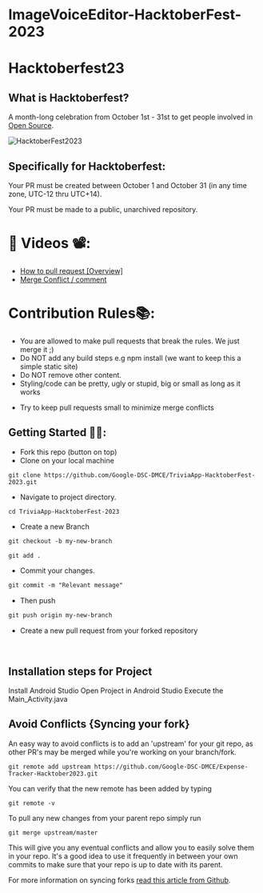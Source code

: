 # ImageVoiceEditor-HacktoberFest-2023

# Hacktoberfest23

## What is Hacktoberfest?
A month-long celebration from October 1st - 31st to get people involved in [Open Source](https://github.com/open-source).

![HacktoberFest2023](https://github.com/Google-DSC-DMCE/TriviaApp-HacktoberFest-2023/assets/98736611/c2654a08-a5ef-4a0f-848c-6a037e28e2fa)


## Specifically for Hacktoberfest:

  Your PR must be created between October 1 and October 31 (in any time zone, UTC-12 thru UTC+14).
 
  Your PR must be made to a public, unarchived repository.
  
  



# 📌 Videos 📽️:

- [How to pull request [Overview]](https://youtu.be/DIj2q02gvKs)
- [Merge Conflict / comment](https://youtu.be/zOx5PJTY8CI)


# Contribution Rules📚:

- You are allowed to make pull requests that break the rules. We just merge it ;)
- Do NOT add any build steps e.g npm install (we want to keep this a simple static site)
- Do NOT remove other content.
- Styling/code can be pretty, ugly or stupid, big or small as long as it works
<!-- - Add your name to the contributorsList file. -->
- Try to keep pull requests small to minimize merge conflicts


## Getting Started 🤩🤗:


- Fork this repo (button on top)
- Clone on your local machine

```terminal
git clone https://github.com/Google-DSC-DMCE/TriviaApp-HacktoberFest-2023.git
```
- Navigate to project directory.
```terminal
cd TriviaApp-HacktoberFest-2023
```

- Create a new Branch

```markdown
git checkout -b my-new-branch
```

<!--- - Add your Name to `contributors/contributorsList.js`. -->

```markdown
git add .
```
- Commit your changes.

```markdown
git commit -m "Relevant message"
```
- Then push 
```markdown
git push origin my-new-branch
```


- Create a new pull request from your forked repository

<br>

## Installation steps for Project 

Install Android Studio
Open Project in Android Studio
Execute the Main_Activity.java
<br>

## Avoid Conflicts {Syncing your fork}

An easy way to avoid conflicts is to add an 'upstream' for your git repo, as other PR's may be merged while you're working on your branch/fork.   

```terminal
git remote add upstream https://github.com/Google-DSC-DMCE/Expense-Tracker-Hacktober2023.git
```

You can verify that the new remote has been added by typing
```terminal
git remote -v
```

To pull any new changes from your parent repo simply run
```terminal
git merge upstream/master
```

This will give you any eventual conflicts and allow you to easily solve them in your repo. It's a good idea to use it frequently in between your own commits to make sure that your repo is up to date with its parent.

For more information on syncing forks [read this article from Github](https://help.github.com/articles/syncing-a-fork/).
